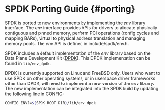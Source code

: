 # SPDK Porting Guide {#porting}

SPDK is ported to new environments by implementing the *env*
library interface.  The *env* interface provides APIs for drivers
to allocate physically contiguous and pinned memory, perform PCI
operations (config cycles and mapping BARs), virtual to physical
address translation and managing memory pools.  The *env* API is
defined in include/spdk/env.h.

SPDK includes a default implementation of the *env* library based
on the Data Plane Development Kit ([DPDK](http://dpdk.org/)).
This DPDK implementation can be found in `lib/env_dpdk`.

DPDK is currently supported on Linux and FreeBSD only.
Users who want to use SPDK on other operating systems, or in
userspace driver frameworks other than DPDK, will need to implement
a new version of the *env* library.  The new implementation can be
integrated into the SPDK build by updating the following line
in CONFIG:

```bash
CONFIG_ENV?=$(SPDK_ROOT_DIR)/lib/env_dpdk
```
